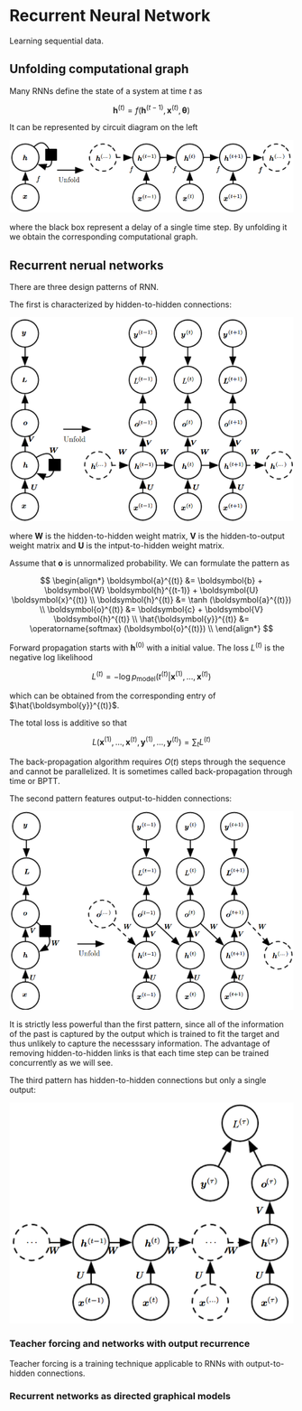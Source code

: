 # Recurrent Neural Network

Learning sequential data.

## Unfolding computational graph

Many RNNs define the state of a system at time $t$ as

$$
\boldsymbol{h}^{(t)} = f(\boldsymbol{h}^{(t-1)}, \boldsymbol{x}^{(t)}, \boldsymbol{\theta})
$$

It can be represented by circuit diagram on the left

![Unfolding](/assets/images/deeplearning/fig-10.2.png)

where the black box represent a delay of a single time step. By unfolding it we obtain the corresponding computational graph.

## Recurrent nerual networks

There are three design patterns of RNN.

The first is characterized by hidden-to-hidden connections:

![1st design pattern](/assets/images/deeplearning/fig-10.3.png)

where $\boldsymbol{W}$ is the hidden-to-hidden weight matrix, $\boldsymbol{V}$ is the hidden-to-output weight matrix and $\boldsymbol{U}$ is the intput-to-hidden weight matrix.

Assume that $\boldsymbol{o}$ is unnormalized probability. We can formulate the pattern as

$$
\begin{align*}
\boldsymbol{a}^{(t)} &= \boldsymbol{b} + \boldsymbol{W} \boldsymbol{h}^{(t-1)} + \boldsymbol{U} \boldsymbol{x}^{(t)} \\
\boldsymbol{h}^{(t)} &= \tanh (\boldsymbol{a}^{(t)}) \\
\boldsymbol{o}^{(t)} &= \boldsymbol{c} + \boldsymbol{V} \boldsymbol{h}^{(t)} \\
\hat{\boldsymbol{y}}^{(t)} &= \operatorname{softmax} (\boldsymbol{o}^{(t)}) \\
\end{align*}
$$

Forward propagation starts with $\boldsymbol{h}^{(0)}$ with a initial value. The loss ${L}^{(t)}$ is the negative log likelihood

$$
{L}^{(t)} = - \log p_{\text{model}} \left( t^{(t)} | \boldsymbol{x}^{(1)}, \dots, \boldsymbol{x}^{(t)} \right)
$$

which can be obtained from the corresponding entry of $\hat{\boldsymbol{y}}^{(t)}$.

The total loss is additive so that

$$
L(\boldsymbol{x}^{(1)}, \dots, \boldsymbol{x}^{(t)}, \boldsymbol{y}^{(1)}, \dots, \boldsymbol{y}^{(t)}) = \sum_t {L}^{(t)}
$$

The back-propagation algorithm requires $O(t)$ steps through the sequence and cannot be parallelized. It is sometimes called back-propagation through time or BPTT.

The second pattern features output-to-hidden connections:

![Alt text](/assets/images/deeplearning/fig-10.4.png)

It is strictly less powerful than the first pattern, since all of the information of the past is captured by the output which is trained to fit the target and thus unlikely to capture the necesssary information.
The advantage of removing hidden-to-hidden links is that each time step can be trained concurrently as we will see.

The third pattern has hidden-to-hidden connections but only a single output:

![Alt text](/assets/images/deeplearning/fig-10.5.png)

### Teacher forcing and networks with output recurrence

Teacher forcing is a training technique applicable to RNNs with output-to-hidden connections.


### Recurrent networks as directed graphical models


